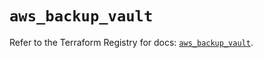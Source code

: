 # `aws_backup_vault`

Refer to the Terraform Registry for docs: [`aws_backup_vault`](https://registry.terraform.io/providers/hashicorp/aws/6.6.0/docs/resources/backup_vault).
